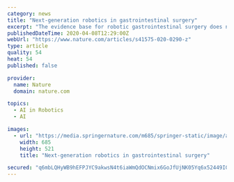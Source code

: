 ```yaml
---
category: news
title: "Next-generation robotics in gastrointestinal surgery"
excerpt: "The evidence base for robotic gastrointestinal surgery does not yet support its widespread adoption. Here, Kinross et al. discuss this evidence base and the principles on which future gastrointestinal surgical trials should be based,"
publishedDateTime: 2020-04-08T12:29:00Z
webUrl: "https://www.nature.com/articles/s41575-020-0290-z"
type: article
quality: 54
heat: 54
published: false

provider:
  name: Nature
  domain: nature.com

topics:
  - AI in Robotics
  - AI

images:
  - url: "https://media.springernature.com/m685/springer-static/image/art%3A10.1038%2Fs41575-020-0290-z/MediaObjects/41575_2020_290_Fig1_HTML.png"
    width: 685
    height: 521
    title: "Next-generation robotics in gastrointestinal surgery"

secured: "q6mbLQHyWB9hEFPJYC9akwsN4t6iaWmQdOCNmix6GoJfUjNK05Yq6x52449IGgEn1PK1rNPXLcdCB8MOkC47sX3qFE239tsS/kmZKZv38icGJZvNMCkg5RzxIJK7m+Dj7fytfRPqQgOzcyC74RsjAFEIapxFFZ9VoO32O0A3z1f4VQuDKZoSak9/1k/sQOzrd0A/9Dt33LusrosvO2ffxLC1ODWKGV4+7I9zqkCQ7hIFI6gD2b/Zuzh2+45LIux/3/ueLI3bCplb52yFAzVRNcq913NXLsDCyhQYlXLJV/9SZ2psg45mflr6kIVfdFLzMxi/yuwgtB790T3XGY1rT5Mxuv91hDMhYZQOi1ATH1jwwEvqbrttrrQ0msWSJUNrNyNK0aKF3qKJHYXv/WhDYoItXWjGqne+6pbnzyVIH24R5abzggFyzA3wJKPWDY7Ny+UtSHat/vWbBao7C6Gg5DRlkW5j4ch94vwllBd6pQM=;gtk9EHqxjS7ShXJgpUffyg=="
---
```


